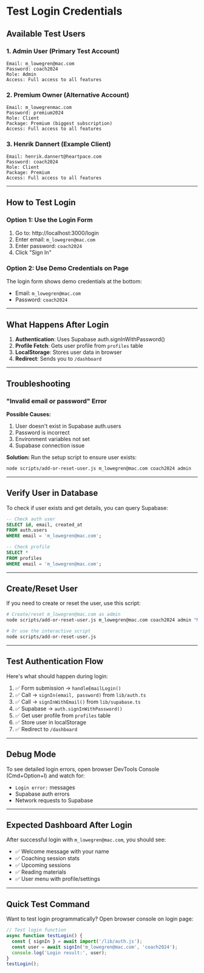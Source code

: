 # Test Login Credentials

## Available Test Users

### 1. Admin User (Primary Test Account)
```
Email: m_lowegren@mac.com
Password: coach2024
Role: Admin
Access: Full access to all features
```

### 2. Premium Owner (Alternative Account)
```
Email: m_lowegrenmac.com
Password: premium2024
Role: Client
Package: Premium (biggest subscription)
Access: Full access to all features
```

### 3. Henrik Dannert (Example Client)
```
Email: henrik.dannert@heartpace.com
Password: coach2024
Role: Client
Package: Premium
Access: Full access to all features
```

---

## How to Test Login

### Option 1: Use the Login Form
1. Go to: http://localhost:3000/login
2. Enter email: `m_lowegren@mac.com`
3. Enter password: `coach2024`
4. Click "Sign In"

### Option 2: Use Demo Credentials on Page
The login form shows demo credentials at the bottom:
- Email: `m_lowegren@mac.com`
- Password: `coach2024`

---

## What Happens After Login

1. **Authentication**: Uses Supabase auth.signInWithPassword()
2. **Profile Fetch**: Gets user profile from `profiles` table
3. **LocalStorage**: Stores user data in browser
4. **Redirect**: Sends you to `/dashboard`

---

## Troubleshooting

### "Invalid email or password" Error

**Possible Causes:**
1. User doesn't exist in Supabase auth.users
2. Password is incorrect
3. Environment variables not set
4. Supabase connection issue

**Solution:**
Run the setup script to ensure user exists:

```bash
node scripts/add-or-reset-user.js m_lowegren@mac.com coach2024 admin
```

---

## Verify User in Database

To check if user exists and get details, you can query Supabase:

```sql
-- Check auth user
SELECT id, email, created_at 
FROM auth.users 
WHERE email = 'm_lowegren@mac.com';

-- Check profile
SELECT * 
FROM profiles 
WHERE email = 'm_lowegren@mac.com';
```

---

## Create/Reset User

If you need to create or reset the user, use this script:

```bash
# Create/reset m_lowegren@mac.com as admin
node scripts/add-or-reset-user.js m_lowegren@mac.com coach2024 admin "Mac Lowegren"

# Or use the interactive script
node scripts/add-or-reset-user.js
```

---

## Test Authentication Flow

Here's what should happen during login:

1. ✅ Form submission → `handleEmailLogin()`
2. ✅ Call → `signIn(email, password)` from `lib/auth.ts`
3. ✅ Call → `signInWithEmail()` from `lib/supabase.ts`
4. ✅ Supabase → `auth.signInWithPassword()`
5. ✅ Get user profile from `profiles` table
6. ✅ Store user in localStorage
7. ✅ Redirect to `/dashboard`

---

## Debug Mode

To see detailed login errors, open browser DevTools Console (Cmd+Option+I) and watch for:
- `Login error:` messages
- Supabase auth errors
- Network requests to Supabase

---

## Expected Dashboard After Login

After successful login with `m_lowegren@mac.com`, you should see:
- ✅ Welcome message with your name
- ✅ Coaching session stats
- ✅ Upcoming sessions
- ✅ Reading materials
- ✅ User menu with profile/settings

---

## Quick Test Command

Want to test login programmatically? Open browser console on login page:

```javascript
// Test login function
async function testLogin() {
  const { signIn } = await import('/lib/auth.js');
  const user = await signIn('m_lowegren@mac.com', 'coach2024');
  console.log('Login result:', user);
}
testLogin();
```

